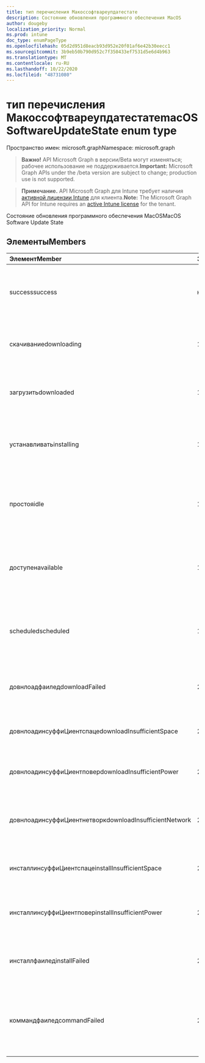 ```yaml
---
title: тип перечисления Макоссофтвареупдатестате
description: Состояние обновления программного обеспечения MacOS
author: dougeby
localization_priority: Normal
ms.prod: intune
doc_type: enumPageType
ms.openlocfilehash: 05d2d951d8eacb93d952e20f01af6e42b30eecc1
ms.sourcegitcommit: 3b9eb50b790d952c7f350433ef7531d5e6d4b963
ms.translationtype: MT
ms.contentlocale: ru-RU
ms.lasthandoff: 10/22/2020
ms.locfileid: "48731080"
---
```

# <a name="macossoftwareupdatestate-enum-type"></a><span data-ttu-id="2f2c0-103">тип перечисления Макоссофтвареупдатестате</span><span class="sxs-lookup"><span data-stu-id="2f2c0-103">macOSSoftwareUpdateState enum type</span></span>

<span data-ttu-id="2f2c0-104">Пространство имен: microsoft.graph</span><span class="sxs-lookup"><span data-stu-id="2f2c0-104">Namespace: microsoft.graph</span></span>

> <span data-ttu-id="2f2c0-105">**Важно!** API Microsoft Graph в версии/Beta могут изменяться; рабочее использование не поддерживается.</span><span class="sxs-lookup"><span data-stu-id="2f2c0-105">**Important:** Microsoft Graph APIs under the /beta version are subject to change; production use is not supported.</span></span>

> <span data-ttu-id="2f2c0-106">**Примечание.** API Microsoft Graph для Intune требует наличия [активной лицензии Intune](https://go.microsoft.com/fwlink/?linkid=839381) для клиента.</span><span class="sxs-lookup"><span data-stu-id="2f2c0-106">**Note:** The Microsoft Graph API for Intune requires an [active Intune license](https://go.microsoft.com/fwlink/?linkid=839381) for the tenant.</span></span>

<span data-ttu-id="2f2c0-107">Состояние обновления программного обеспечения MacOS</span><span class="sxs-lookup"><span data-stu-id="2f2c0-107">MacOS Software Update State</span></span>

## <a name="members"></a><span data-ttu-id="2f2c0-108">Элементы</span><span class="sxs-lookup"><span data-stu-id="2f2c0-108">Members</span></span>
|<span data-ttu-id="2f2c0-109">Элемент</span><span class="sxs-lookup"><span data-stu-id="2f2c0-109">Member</span></span>|<span data-ttu-id="2f2c0-110">Значение</span><span class="sxs-lookup"><span data-stu-id="2f2c0-110">Value</span></span>|<span data-ttu-id="2f2c0-111">Описание</span><span class="sxs-lookup"><span data-stu-id="2f2c0-111">Description</span></span>|
|:---|:---|:---|
|<span data-ttu-id="2f2c0-112">success</span><span class="sxs-lookup"><span data-stu-id="2f2c0-112">success</span></span>|<span data-ttu-id="2f2c0-113">нуль</span><span class="sxs-lookup"><span data-stu-id="2f2c0-113">0</span></span>|<span data-ttu-id="2f2c0-114">Обновление программного обеспечения успешно установлено</span><span class="sxs-lookup"><span data-stu-id="2f2c0-114">The software update successfully installed</span></span>|
|<span data-ttu-id="2f2c0-115">скачивание</span><span class="sxs-lookup"><span data-stu-id="2f2c0-115">downloading</span></span>|<span data-ttu-id="2f2c0-116">1000</span><span class="sxs-lookup"><span data-stu-id="2f2c0-116">1000</span></span>|<span data-ttu-id="2f2c0-117">Идет скачивание обновления программного обеспечения</span><span class="sxs-lookup"><span data-stu-id="2f2c0-117">The software update is being downloaded</span></span>|
|<span data-ttu-id="2f2c0-118">загрузить</span><span class="sxs-lookup"><span data-stu-id="2f2c0-118">downloaded</span></span>|<span data-ttu-id="2f2c0-119">1001</span><span class="sxs-lookup"><span data-stu-id="2f2c0-119">1001</span></span>|<span data-ttu-id="2f2c0-120">Обновление программного обеспечения Загружено</span><span class="sxs-lookup"><span data-stu-id="2f2c0-120">The software update has been downloaded</span></span>|
|<span data-ttu-id="2f2c0-121">устанавливать</span><span class="sxs-lookup"><span data-stu-id="2f2c0-121">installing</span></span>|<span data-ttu-id="2f2c0-122">1002</span><span class="sxs-lookup"><span data-stu-id="2f2c0-122">1002</span></span>|<span data-ttu-id="2f2c0-123">Выполняется установка обновления программного обеспечения</span><span class="sxs-lookup"><span data-stu-id="2f2c0-123">The software update is being installed</span></span>|
|<span data-ttu-id="2f2c0-124">простоя</span><span class="sxs-lookup"><span data-stu-id="2f2c0-124">idle</span></span>|<span data-ttu-id="2f2c0-125">1003</span><span class="sxs-lookup"><span data-stu-id="2f2c0-125">1003</span></span>|<span data-ttu-id="2f2c0-126">Для этого обновления программного обеспечения не выполняется никаких действий</span><span class="sxs-lookup"><span data-stu-id="2f2c0-126">No action is being taken on this software update</span></span>|
|<span data-ttu-id="2f2c0-127">доступен</span><span class="sxs-lookup"><span data-stu-id="2f2c0-127">available</span></span>|<span data-ttu-id="2f2c0-128">1004</span><span class="sxs-lookup"><span data-stu-id="2f2c0-128">1004</span></span>|<span data-ttu-id="2f2c0-129">Обновление программного обеспечения доступно на устройстве</span><span class="sxs-lookup"><span data-stu-id="2f2c0-129">The software update is available on the device</span></span>|
|<span data-ttu-id="2f2c0-130">scheduled</span><span class="sxs-lookup"><span data-stu-id="2f2c0-130">scheduled</span></span>|<span data-ttu-id="2f2c0-131">1005</span><span class="sxs-lookup"><span data-stu-id="2f2c0-131">1005</span></span>|<span data-ttu-id="2f2c0-132">Обновление программного обеспечения запланировано на устройстве</span><span class="sxs-lookup"><span data-stu-id="2f2c0-132">The software update has been scheduled on the device</span></span>|
|<span data-ttu-id="2f2c0-133">довнлоадфаилед</span><span class="sxs-lookup"><span data-stu-id="2f2c0-133">downloadFailed</span></span>|<span data-ttu-id="2f2c0-134">2000</span><span class="sxs-lookup"><span data-stu-id="2f2c0-134">2000</span></span>|<span data-ttu-id="2f2c0-135">Не удалось скачать обновление программного обеспечения</span><span class="sxs-lookup"><span data-stu-id="2f2c0-135">The software update download has failed</span></span>|
|<span data-ttu-id="2f2c0-136">довнлоадинсуффиЦиентспаце</span><span class="sxs-lookup"><span data-stu-id="2f2c0-136">downloadInsufficientSpace</span></span>|<span data-ttu-id="2f2c0-137">2001</span><span class="sxs-lookup"><span data-stu-id="2f2c0-137">2001</span></span>|<span data-ttu-id="2f2c0-138">Недостаточно места для скачивания обновления</span><span class="sxs-lookup"><span data-stu-id="2f2c0-138">There is not enough space to download the update</span></span>|
|<span data-ttu-id="2f2c0-139">довнлоадинсуффиЦиентповер</span><span class="sxs-lookup"><span data-stu-id="2f2c0-139">downloadInsufficientPower</span></span>|<span data-ttu-id="2f2c0-140">2002</span><span class="sxs-lookup"><span data-stu-id="2f2c0-140">2002</span></span>|<span data-ttu-id="2f2c0-141">Не хватает мощности для скачивания обновления</span><span class="sxs-lookup"><span data-stu-id="2f2c0-141">There is not enough power to download the update</span></span>|
|<span data-ttu-id="2f2c0-142">довнлоадинсуффиЦиентнетворк</span><span class="sxs-lookup"><span data-stu-id="2f2c0-142">downloadInsufficientNetwork</span></span>|<span data-ttu-id="2f2c0-143">2003</span><span class="sxs-lookup"><span data-stu-id="2f2c0-143">2003</span></span>|<span data-ttu-id="2f2c0-144">Недостаточно места в сети для скачивания обновления</span><span class="sxs-lookup"><span data-stu-id="2f2c0-144">There is insufficient network capacity to download the update</span></span>|
|<span data-ttu-id="2f2c0-145">инсталлинсуффиЦиентспаце</span><span class="sxs-lookup"><span data-stu-id="2f2c0-145">installInsufficientSpace</span></span>|<span data-ttu-id="2f2c0-146">2004</span><span class="sxs-lookup"><span data-stu-id="2f2c0-146">2004</span></span>|<span data-ttu-id="2f2c0-147">Недостаточно места для установки обновления</span><span class="sxs-lookup"><span data-stu-id="2f2c0-147">There is not enough space to install the update</span></span>|
|<span data-ttu-id="2f2c0-148">инсталлинсуффиЦиентповер</span><span class="sxs-lookup"><span data-stu-id="2f2c0-148">installInsufficientPower</span></span>|<span data-ttu-id="2f2c0-149">2005</span><span class="sxs-lookup"><span data-stu-id="2f2c0-149">2005</span></span>|<span data-ttu-id="2f2c0-150">Недостаточно электроэнергии для установки обновления.</span><span class="sxs-lookup"><span data-stu-id="2f2c0-150">There is not enough power to install the update</span></span>|
|<span data-ttu-id="2f2c0-151">инсталлфаилед</span><span class="sxs-lookup"><span data-stu-id="2f2c0-151">installFailed</span></span>|<span data-ttu-id="2f2c0-152">2006</span><span class="sxs-lookup"><span data-stu-id="2f2c0-152">2006</span></span>|<span data-ttu-id="2f2c0-153">Не удалось выполнить установку по неопределенной причине</span><span class="sxs-lookup"><span data-stu-id="2f2c0-153">Installation has failed for an unspecified reason</span></span>|
|<span data-ttu-id="2f2c0-154">коммандфаилед</span><span class="sxs-lookup"><span data-stu-id="2f2c0-154">commandFailed</span></span>|<span data-ttu-id="2f2c0-155">2007</span><span class="sxs-lookup"><span data-stu-id="2f2c0-155">2007</span></span>|<span data-ttu-id="2f2c0-156">Не удалось выполнить команду обновления расписания по неуказанной причине</span><span class="sxs-lookup"><span data-stu-id="2f2c0-156">The schedule update command has failed for an unspecified reason</span></span>|





